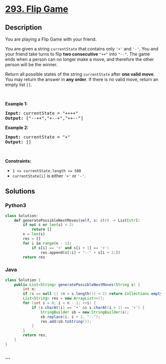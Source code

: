# [293. Flip Game](https://leetcode.com/problems/flip-game)



## Description

<p>You are playing a Flip Game with your friend.</p>

<p>You are given a string <code>currentState</code> that contains only <code>&#39;+&#39;</code> and <code>&#39;-&#39;</code>. You and your friend take turns to flip <strong>two consecutive</strong> <code>&quot;++&quot;</code> into <code>&quot;--&quot;</code>. The game ends when a person can no longer make a move, and therefore the other person will be the winner.</p>

<p>Return all possible states of the string <code>currentState</code> after <strong>one valid move</strong>. You may return the answer in <strong>any order</strong>. If there is no valid move, return an empty list <code>[]</code>.</p>

<p>&nbsp;</p>
<p><strong>Example 1:</strong></p>

<pre>
<strong>Input:</strong> currentState = &quot;++++&quot;
<strong>Output:</strong> [&quot;--++&quot;,&quot;+--+&quot;,&quot;++--&quot;]
</pre>

<p><strong>Example 2:</strong></p>

<pre>
<strong>Input:</strong> currentState = &quot;+&quot;
<strong>Output:</strong> []
</pre>

<p>&nbsp;</p>
<p><strong>Constraints:</strong></p>

<ul>
	<li><code>1 &lt;= currentState.length &lt;= 500</code></li>
	<li><code>currentState[i]</code> is either <code>&#39;+&#39;</code> or <code>&#39;-&#39;</code>.</li>
</ul>


## Solutions

<!-- tabs:start -->

### **Python3**

```python
class Solution:
    def generatePossibleNextMoves(self, s: str) -> List[str]:
        if not s or len(s) < 2:
            return []
        n = len(s)
        res = []
        for i in range(n - 1):
            if s[i] == '+' and s[i + 1] == '+':
                res.append(s[:i] + "--" + s[i + 2:])
        return res
```

### **Java**

```java
class Solution {
    public List<String> generatePossibleNextMoves(String s) {
        int n;
        if (s == null || (n = s.length()) < 2) return Collections.emptyList();
        List<String> res = new ArrayList<>();
        for (int i = 0; i < n - 1; ++i) {
            if (s.charAt(i) == '+' && s.charAt(i + 1) == '+') {
                StringBuilder sb = new StringBuilder(s);
                sb.replace(i, i + 2, "--");
                res.add(sb.toString());
            }
        }
        return res;
    }
}
```

### **...**

```

```

<!-- tabs:end -->

